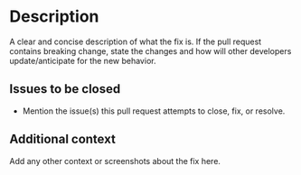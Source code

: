 # Description
A clear and concise description of what the fix is. If the pull request contains breaking change,
state the changes and how will other developers update/anticipate for the new behavior.

## Issues to be closed
- Mention the issue(s) this pull request attempts to close, fix, or resolve.

## Additional context
Add any other context or screenshots about the fix here.
